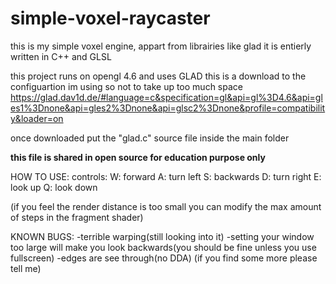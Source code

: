 # simple-voxel-raycaster
this is my simple voxel engine, appart from librairies like glad it is entierly written in C++ and GLSL

this project runs on opengl 4.6 and uses GLAD this is a download to the configuartion im using so not to take up too much space
https://glad.dav1d.de/#language=c&specification=gl&api=gl%3D4.6&api=gles1%3Dnone&api=gles2%3Dnone&api=glsc2%3Dnone&profile=compatibility&loader=on

once downloaded put the "glad.c" source file inside the main folder

**this file is shared in open source for education purpose only**

HOW TO USE:
controls: 
  W: forward
  A: turn left
  S: backwards
  D: turn right
  E: look up
  Q: look down
  
 (if you feel the render distance is too small you can modify the max amount of steps in the fragment shader)
 
 KNOWN BUGS:
  -terrible warping(still looking into it)
  -setting your window too large will make you look backwards(you should be fine unless you use fullscreen)
  -edges are see through(no DDA)
 (if you find some more please tell me)
